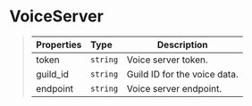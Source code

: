 # VoiceServer

> | Properties | Type     | Description                  |
> | ---------- | :------- | ---------------------------- |
> | token      | `string` | Voice server token.          |
> | guild_id   | `string` | Guild ID for the voice data. |
> | endpoint   | `string` | Voice server endpoint.       |

